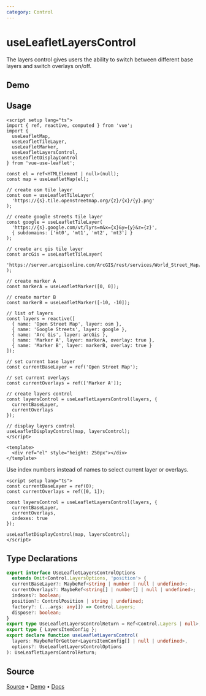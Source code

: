 ```yaml
---
category: Control
---
```


# useLeafletLayersControl

The layers control gives users the ability to switch between different base layers and switch overlays on/off.



## Demo

<ClientOnly>
  <Demo name="useLeafletLayersControl" source-url="https://github.com/nikolaynau/vue-use-leaflet/blob/master/src/useLeafletLayersControl/demo.vue" />
</ClientOnly>

## Usage

```vue
<script setup lang="ts">
import { ref, reactive, computed } from 'vue';
import {
  useLeafletMap,
  useLeafletTileLayer,
  useLeafletMarker,
  useLeafletLayersControl,
  useLeafletDisplayControl
} from 'vue-use-leaflet';

const el = ref<HTMLElement | null>(null);
const map = useLeafletMap(el);

// create osm tile layer
const osm = useLeafletTileLayer(
  'https://{s}.tile.openstreetmap.org/{z}/{x}/{y}.png'
);

// create google streets tile layer
const google = useLeafletTileLayer(
  'https://{s}.google.com/vt/lyrs=m&x={x}&y={y}&z={z}',
  { subdomains: ['mt0', 'mt1', 'mt2', 'mt3'] }
);

// create arc gis tile layer
const arcGis = useLeafletTileLayer(
  'https://server.arcgisonline.com/ArcGIS/rest/services/World_Street_Map/MapServer/tile/{z}/{y}/{x}'
);

// create marker A
const markerA = useLeafletMarker([0, 0]);

// create marter B
const markerB = useLeafletMarker([-10, -10]);

// list of layers
const layers = reactive([
  { name: 'Open Street Map', layer: osm },
  { name: 'Google Streets', layer: google },
  { name: 'Arc Gis', layer: arcGis },
  { name: 'Marker A', layer: markerA, overlay: true },
  { name: 'Marker B', layer: markerB, overlay: true }
]);

// set current base layer
const currentBaseLayer = ref('Open Street Map');

// set current overlays
const currentOverlays = ref(['Marker A']);

// create layers control
const layersControl = useLeafletLayersControl(layers, {
  currentBaseLayer,
  currentOverlays
});

// display layers control
useLeafletDisplayControl(map, layersControl);
</script>

<template>
  <div ref="el" style="height: 250px"></div>
</template>
```

Use index numbers instead of names to select current layer or overlays.

```vue
<script setup lang="ts">
const currentBaseLayer = ref(0);
const currentOverlays = ref([0, 1]);

const layersControl = useLeafletLayersControl(layers, {
  currentBaseLayer,
  currentOverlays,
  indexes: true
});

useLeafletDisplayControl(map, layersControl);
</script>
```

## Type Declarations

```ts
export interface UseLeafletLayersControlOptions
  extends Omit<Control.LayersOptions, 'position'> {
  currentBaseLayer?: MaybeRef<string | number | null | undefined>;
  currentOverlays?: MaybeRef<string[] | number[] | null | undefined>;
  indexes?: boolean;
  position?: ControlPosition | string | undefined;
  factory?: (...args: any[]) => Control.Layers;
  dispose?: boolean;
}
export type UseLeafletLayersControlReturn = Ref<Control.Layers | null>;
export type { LayersItemConfig };
export declare function useLeafletLayersControl(
  layers: MaybeRefOrGetter<LayersItemConfig[] | null | undefined>,
  options?: UseLeafletLayersControlOptions
): UseLeafletLayersControlReturn;
```

## Source

[Source](https://github.com/nikolaynau/vue-use-leaflet/blob/master/src/useLeafletLayersControl/index.ts) • [Demo](https://github.com/nikolaynau/vue-use-leaflet/blob/master/src/useLeafletLayersControl/demo.vue) • [Docs](https://github.com/nikolaynau/vue-use-leaflet/blob/master/src/useLeafletLayersControl/index.md)
